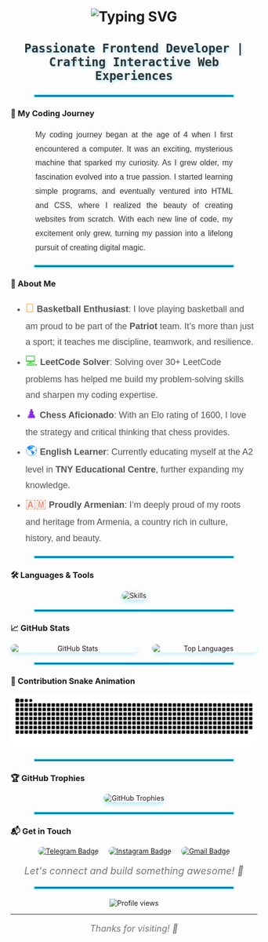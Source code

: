 <h1 align="center">
  <img src="https://readme-typing-svg.demolab.com/?font=Fira+Code&size=36&duration=3000&pause=1000&color=00BFFF&center=true&vCenter=true&width=500&height=70&lines=Hello+%F0%9F%91%8B%2C+I'm+Edmonus;Frontend+Developer;Learning+Python+%F0%9F%90%8D" alt="Typing SVG" />
</h1>

<h3 align="center" style="font-family: 'Fira Code', monospace; color: #333333; font-size: 24px; text-shadow: 2px 2px 5px rgba(0, 191, 255, 0.4);">
  Passionate Frontend Developer | Crafting Interactive Web Experiences
</h3>

<hr style="border: 2px solid #00BFFF; width: 80%; margin: 20px auto;"/>

### 🧒 My Coding Journey

<p align="justify" style="font-size: 16px; color: #333; line-height: 1.8; text-align: justify; margin: 20px auto; width: 80%; font-family: 'Arial', sans-serif;">
  My coding journey began at the age of 4 when I first encountered a computer. It was an exciting, mysterious machine that sparked my curiosity. As I grew older, my fascination evolved into a true passion. I started learning simple programs, and eventually ventured into HTML and CSS, where I realized the beauty of creating websites from scratch. With each new line of code, my excitement only grew, turning my passion into a lifelong pursuit of creating digital magic.
</p>

<hr style="border: 2px solid #00BFFF; width: 80%; margin: 20px auto;"/>

### 🧠 About Me

<ul style="font-size: 18px; color: #555; line-height: 1.8; font-family: 'Arial', sans-serif;">
  <li><span style="font-size: 24px; color: #FF8C00;">🏀</span> <strong>Basketball Enthusiast</strong>: I love playing basketball and am proud to be part of the <strong>Patriot</strong> team. It’s more than just a sport; it teaches me discipline, teamwork, and resilience.</li>
  <li><span style="font-size: 24px; color: #32CD32;">💻</span> <strong>LeetCode Solver</strong>: Solving over 30+ LeetCode problems has helped me build my problem-solving skills and sharpen my coding expertise.</li>
  <li><span style="font-size: 24px; color: #8A2BE2;">♟️</span> <strong>Chess Aficionado</strong>: With an Elo rating of 1600, I love the strategy and critical thinking that chess provides.</li>
  <li><span style="font-size: 24px; color: #1E90FF;">🌎</span> <strong>English Learner</strong>: Currently educating myself at the A2 level in <strong>TNY Educational Centre</strong>, further expanding my knowledge.</li>
  <li><span style="font-size: 24px; color: #FF6347;">🇦🇲</span> <strong>Proudly Armenian</strong>: I’m deeply proud of my roots and heritage from Armenia, a country rich in culture, history, and beauty.</li>
</ul>

<hr style="border: 2px solid #00BFFF; width: 80%; margin: 20px auto;"/>

### 🛠️ Languages & Tools

<div align="center" style="margin-bottom: 20px;">
  <img src="https://skillicons.dev/icons?i=html,css,js,python,github,vscode" alt="Skills" style="max-width: 100%; border-radius: 10px; box-shadow: 0 4px 10px rgba(0, 191, 255, 0.3);"/>
</div>

<hr style="border: 2px solid #00BFFF; width: 80%; margin: 20px auto;"/>

### 📈 GitHub Stats

<div align="center" style="display: flex; justify-content: center; gap: 30px;">
  <img width="390" src="https://github-readme-stats.vercel.app/api?username=Edmonas2011&show_icons=true&theme=react&border_radius=10" alt="GitHub Stats" style="border-radius: 10px; box-shadow: 0 4px 10px rgba(0, 191, 255, 0.2);"/>
  <img width="325" src="https://github-readme-stats.vercel.app/api/top-langs/?username=Edmonas2011&layout=compact&theme=react&border_radius=10" alt="Top Languages" style="border-radius: 10px; box-shadow: 0 4px 10px rgba(0, 191, 255, 0.2);"/>
</div>

<hr style="border: 2px solid #00BFFF; width: 80%; margin: 20px auto;"/>

### 🐍 Contribution Snake Animation

<div align="center">
  <picture>
    <source media="(prefers-color-scheme: dark)" srcset="https://raw.githubusercontent.com/platane/snk/output/github-contribution-grid-snake-dark.svg">
    <source media="(prefers-color-scheme: light)" srcset="https://raw.githubusercontent.com/platane/snk/output/github-contribution-grid-snake.svg">
    <img alt="github contribution grid snake animation" src="https://raw.githubusercontent.com/platane/snk/output/github-contribution-grid-snake.svg" style="border-radius: 10px;"/>
  </picture>
</div>

<hr style="border: 2px solid #00BFFF; width: 80%; margin: 20px auto;"/>

### 🏆 GitHub Trophies

<div align="center">
  <img src="https://github-profile-trophy.vercel.app/?username=Edmonas2011&theme=onedark&no-frame=true&no-bg=true&margin-w=4" alt="GitHub Trophies" style="border-radius: 10px; box-shadow: 0 4px 10px rgba(0, 191, 255, 0.3);"/>
</div>

<hr style="border: 2px solid #00BFFF; width: 80%; margin: 20px auto;"/>

### 📬 Get in Touch

<div align="center" style="gap: 20px; display: flex; justify-content: center;">
  <a href="https://t.me/edmonaseyann" target="_blank">
    <img src="https://img.shields.io/badge/Telegram-2CA5E0?style=for-the-badge&logo=telegram&logoColor=white" alt="Telegram Badge" style="border-radius: 50px; transition: transform 0.3s ease;"/>
  </a>
  <a href="https://www.instagram.com/111_.ase7aann/" target="_blank">
    <img src="https://img.shields.io/badge/Instagram-E4405F?style=for-the-badge&logo=instagram&logoColor=white" alt="Instagram Badge" style="border-radius: 50px; transition: transform 0.3s ease;"/>
  </a>
  <a href="mailto:aseyanedmon2011@gmail.com">
    <img src="https://img.shields.io/badge/Gmail-333333?style=for-the-badge&logo=gmail&logoColor=red" alt="Gmail Badge" style="border-radius: 50px; transition: transform 0.3s ease;"/>
  </a>
</div>

<p align="center" style="font-size: 20px; color: #777; margin-top: 20px;">
  <i>Let's connect and build something awesome! 🚀</i>
</p>

<hr style="border: 2px solid #00BFFF; width: 80%; margin: 20px auto;"/>

<div align="center">
  <img src="https://komarev.com/ghpvc/?username=Edmonas2011&color=blue" alt="Profile views" />
</div>

---

<p align="center" style="font-size: 18px; color: #777;">
  <i>Thanks for visiting! 🌟</i>
</p>
